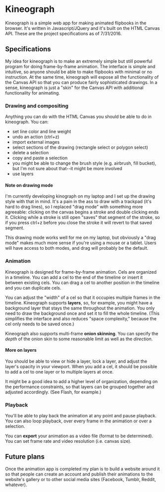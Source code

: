 # Kineograph

Kineograph is a simple web app for making animated flipbooks in the browser. It's written in Javascript/JQuery and it's built on the HTML Canvas API. These are the project specifications as of 7/31/2016.


## Specifications

My idea for kineograph is to make an extremely simple but still powerful program for doing frame-by-frame animation. The interface is simple and intuitive, so anyone should be able to make flipbooks with minimal or no instruction. At the same time, kineograph will expose all the functionality of the Canvas API so that you can produce fairly sophisticated drawings. In a sense, kineograph is just a "skin" for the Canvas API with additional functionality for animating.

### Drawing and compositing

Anything you can do with the HTML Canvas you should be able to do in kineograph. You can:

* set line color and line weight
* undo an action (ctrl+z)
* import external images
* select sections of the drawing (rectangle select or polygon select)
* delete a selection
* copy and paste a selection
* you might be able to change the brush style (e.g. airbrush, fill bucket), but I'm not sure about that--it might be more involved
* use layers

#### Note on drawing mode

I'm currently developing kinograph on my laptop and I set up the drawing style with that in mind. It's a pain in the ass to draw with a trackpad (it's hard to drag lines), so I replaced "drag mode" with something more agreeable: clicking on the canvas begins a stroke and double clicking ends it. Clicking while a stroke is still open "saves" that segment of the stroke, so if you press ctrl+z before you close the stroke it will revert to that saved segment.

This drawing mode works well for me on my laptop, but obviously a "drag mode" makes much more sense if you're using a mouse or a tablet. Users will have access to both modes, and drag will probably be the default.

### Animation

Kineograph is designed for frame-by-frame animation. Cels are organized in a timeline. You can add a cel to the end of the timeline or insert it between existing cels. You can drag a cel to another position in the timeline and you can duplicate cels.

You can adjust the "width" of a cel so that it occupies multiple frames in the timeline. Kineograph supports **layers**, so, for example, you might have a background layer that stays the same throughout the animation. You only need to draw the background once and set it to fill the whole timeline. (This simplifies the interface and also reduces "space complexity," because the cel only needs to be saved once.)

Kineograph also supports multi-frame **onion skinning**. You can specify the *depth* of the onion skin to some reasonable limit as well as the *direction*.

#### More on layers

You should be able to view or hide a layer, lock a layer, and adjust the layer's opacity in your viewport. When you add a cel, it should be possible to add a cel to one layer or to multiple layers at once.

It might be a good idea to add a higher level of organization, depending on the performance constraints, so that layers can be grouped together and adjusted accordingly. (See Flash, for example.)

### Playback

You'll be able to play back the animation at any point and pause playback. You can also loop playback, over every frame in the animation or over a selection.

You can **export** your animation as a video file (format to be determined). You can set frame rate and video resolution (i.e. canvas size).


## Future plans

Once the animation app is completed my plan is to build a website around it so that people can create an account and publish their animations to the website's gallery or to other social media sites (Facebook, Tumblr, Reddit, whatever). 